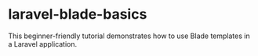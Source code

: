 # laravel-blade-basics
This beginner-friendly tutorial demonstrates how to use Blade templates in a Laravel application.
